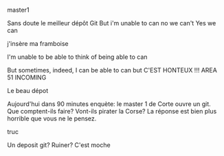 master1

Sans doute le meilleur dépôt Git 
But i'm unable to can
no we can't
Yes we can

j'insère ma framboise

I'm unable to be able to think of being able to can

But sometimes, indeed, I can be able to can
but C'EST HONTEUX !!! AREA 51 INCOMING

Le beau dépot


Aujourd'hui dans 90 minutes enquète: le master 1 de Corte ouvre un git. Que comptent-ils faire? Vont-ils pirater la Corse? La réponse est bien plus horrible que vous ne le pensez.

truc

Un deposit git? Ruiner? C'est moche

